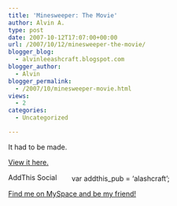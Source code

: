 ```yaml
---
title: 'Minesweeper: The Movie'
author: Alvin A.
type: post
date: 2007-10-12T17:07:00+00:00
url: /2007/10/12/minesweeper-the-movie/
blogger_blog:
  - alvinleeashcraft.blogspot.com
blogger_author:
  - Alvin
blogger_permalink:
  - /2007/10/minesweeper-movie.html
views:
  - 2
categories:
  - Uncategorized

---
```

It had to be made.

[View it here.][1]

<a href="http://www.addthis.com/bookmark.php" target="_blank"><img data-recalc-dims="1" loading="lazy" decoding="async" src="https://i0.wp.com/s9.addthis.com/button1-bm.gif?resize=125%2C16" alt="AddThis Social Bookmark Button" border="0" height="16" width="125" /></a> var addthis_pub = &#8216;alashcraft&#8217;;  
<!-- AddThis Bookmark Button END -->

<div class="blogger-post-footer">
  <a href="http://www.myspace.com/alvinashcraft">Find me on MySpace and be my friend!</a></p>
</div>

 [1]: http://www.collegehumor.com/video:1770138